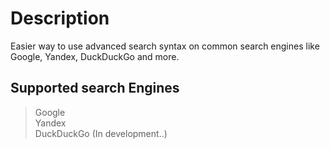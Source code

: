 # Description

Easier way to use advanced search syntax on common search engines like Google, Yandex, DuckDuckGo and more.

## Supported search Engines

> Google<br>
> Yandex<br>
> DuckDuckGo (In development..)<br>